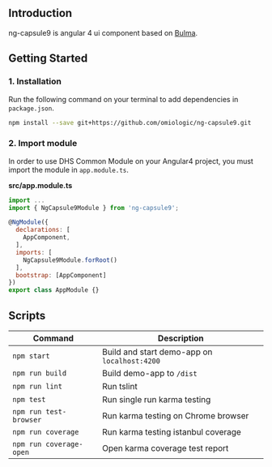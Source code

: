 ## Introduction

ng-capsule9 is angular 4 ui component based on [Bulma](https://github.com/jgthms/bulma).

## Getting Started

### 1. Installation

Run the following command on your terminal to add dependencies in
 `package.json`.

```bash
npm install --save git+https://github.com/omiologic/ng-capsule9.git
```

### 2. Import module

In order to use DHS Common Module on your Angular4 project, you must import the module in `app.module.ts`.

**src/app.module.ts**

``` javascript
import ...
import { NgCapsule9Module } from 'ng-capsule9';

@NgModule({
  declarations: [
    AppComponent,
  ],
  imports: [
    NgCapsule9Module.forRoot()
  ],
  bootstrap: [AppComponent]
})
export class AppModule {}
```


## Scripts

| Command | Description |
| --- | --- |
| `npm start` | Build and start demo-app on `localhost:4200` |
| `npm run build` | Build demo-app to `/dist` |
| `npm run lint` | Run tslint |
| `npm test` | Run single run karma testing |
| `npm run test-browser` | Run karma testing on Chrome browser |
| `npm run coverage` | Run karma testing istanbul coverage |
| `npm run coverage-open` | Open karma coverage test report |
